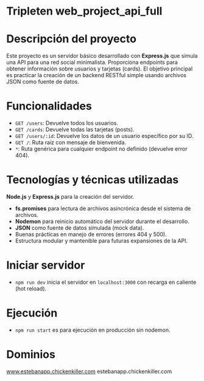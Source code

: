 # Tripleten web_project_api_full

# Descripción del proyecto

Este proyecto es un servidor básico desarrollado con **Express.js** que simula una API para una red social minimalista. Proporciona endpoints para obtener información sobre usuarios y tarjetas (cards). El objetivo principal es practicar la creación de un backend RESTful simple usando archivos JSON como fuente de datos.

# Funcionalidades

- `GET /users`: Devuelve todos los usuarios.
- `GET /cards`: Devuelve todas las tarjetas (posts).
- `GET /users/:id`: Devuelve los datos de un usuario específico por su ID.
- `GET /`: Ruta raíz con mensaje de bienvenida.
- `*`: Ruta genérica para cualquier endpoint no definido (devuelve error 404).

# Tecnologías y técnicas utilizadas

**Node.js** y **Express.js** para la creación del servidor.
- **fs.promises** para lectura de archivos asincrónica desde el sistema de archivos.
- **Nodemon** para reinicio automático del servidor durante el desarrollo.
- **JSON** como fuente de datos simulada (mock data).
- Buenas prácticas en manejo de errores (errores 404 y 500).
- Estructura modular y mantenible para futuras expansiones de la API.


# Iniciar servidor

- `npm run dev` inicia el servidor en `localhost:3000` con recarga en caliente (hot reload).


# Ejecución

- `npm run start` es para ejecución en producción sin nodemon.

# Dominios

www.estebanapp.chickenkiller.com
estebanapp.chickenkiller.com
